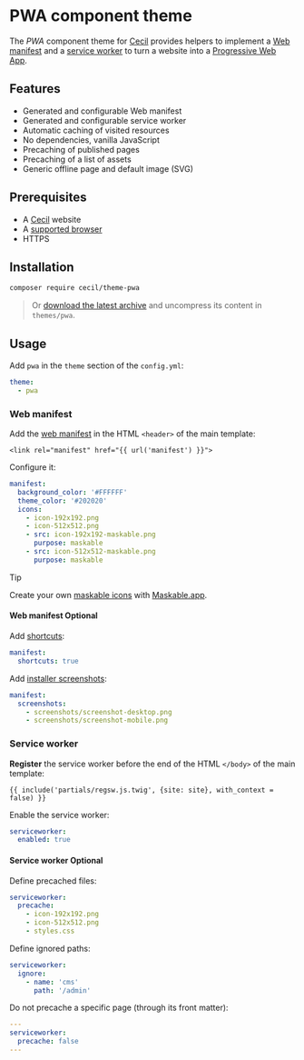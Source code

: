 # PWA component theme

The _PWA_ component theme for [Cecil](https://cecil.app) provides helpers to implement a [Web manifest](https://developer.mozilla.org/docs/Web/Manifest) and a [service worker](https://developer.mozilla.org/docs/Web/API/Service_Worker_API) to turn a website into a [Progressive Web App](https://web.dev/explore/progressive-web-apps).

## Features

- Generated and configurable Web manifest
- Generated and configurable service worker
- Automatic caching of visited resources
- No dependencies, vanilla JavaScript
- Precaching of published pages
- Precaching of a list of assets
- Generic offline page and default image (SVG)

## Prerequisites

- A [Cecil](https://cecil.app) website
- A [supported browser](https://caniuse.com/serviceworkers)
- HTTPS

## Installation

```bash
composer require cecil/theme-pwa
```

> Or [download the latest archive](https://github.com/Cecilapp/theme-pwa/releases/latest/) and uncompress its content in `themes/pwa`.

## Usage

Add `pwa` in the `theme` section of the `config.yml`:

```yaml
theme:
  - pwa
```

### Web manifest

Add the [web manifest](https://developer.mozilla.org/docs/Web/Manifest) in the HTML `<header>` of the main template:

```twig
<link rel="manifest" href="{{ url('manifest') }}">
```

Configure it:

```yaml
manifest:
  background_color: '#FFFFFF'
  theme_color: '#202020'
  icons:
    - icon-192x192.png
    - icon-512x512.png
    - src: icon-192x192-maskable.png
      purpose: maskable
    - src: icon-512x512-maskable.png
      purpose: maskable
```

> [!TIP]
> Create your own [maskable icons](https://web.dev/articles/maskable-icon) with [Maskable.app](https://maskable.app/editor).

#### Web manifest Optional

Add [shortcuts](https://developer.mozilla.org/docs/Web/Manifest/shortcuts):

```yaml
manifest:
  shortcuts: true
```

Add [installer screenshots](https://developer.mozilla.org/docs/Web/Manifest/screenshots):

```yaml
manifest:
  screenshots:
    - screenshots/screenshot-desktop.png
    - screenshots/screenshot-mobile.png
```

### Service worker

**Register** the service worker before the end of the HTML `</body>` of the main template:

```twig
{{ include('partials/regsw.js.twig', {site: site}, with_context = false) }}
```

Enable the service worker:

```yaml
serviceworker:
  enabled: true
```

#### Service worker Optional

Define precached files:

```yaml
serviceworker:
  precache:
    - icon-192x192.png
    - icon-512x512.png
    - styles.css
```

Define ignored paths:

```yaml
serviceworker:
  ignore:
    - name: 'cms'
      path: '/admin'
```

Do not precache a specific page (through its front matter):

```yaml
---
serviceworker:
  precache: false
---
```
